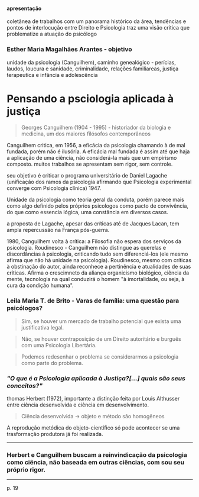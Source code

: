 #### apresentação

coletânea de trabalhos com um panorama histórico da área, tendências e pontos de interlocução entre Direito e Psicologia
traz uma visão crítica que problematize a atuação do psicólogo

### Esther Maria Magalhães Arantes - objetivo

unidade da psicologia (Canguilhem), caminho genealógico - perícias, laudos, loucura e sanidade, criminalidade, relações familiareas, justiça terapeutica e infância e adolescência

# Pensando a psciologia aplicada à justiça

> Georges Canguilhem (1904 - 1995) - historiador da biologia e medicina, um dos maiores filósofos contemporâneos

Canguilhem critica, em 1956, a eficácia da psicologia chamando à de mal fundada, porém não é ilusória.
A eficácia mal fundada é assim até que haja a aplicação de uma ciência, não considerá-la mais que um empirismo composto. muitos trabalhos se apresentam sem rigor, sem controle.

seu objetivo é criticar o programa universitário de Daniel Lagache (unificação dos ramos da psicologia afirmando que Psicologia experimental converge com Psicologia clínica) 1947.

Unidade da psicologia como teoria geral da conduta, porém parece mais como algo definido pelos próprios psicologos como pacto de convivência, do que como essencia lógica, uma constância em diversos casos.

a proposta de Lagache, apesar das críticas até de Jacques Lacan, tem ampla repercussão na França pós-guerra.

1980, Canguilhem volta à crítica: a Filosofia não espera dos serviços da psicologia. Roudinesco - Canguilhem não distingue as querelas e discordâncias à psicologia, criticando tudo sem diferenciá-los (ele mesmo afirma que não há unidade na psicologia).
Roudinesco, mesmo com críticas à obstinação do autor, ainda reconhece a pertinência e atualidades de suas críticas. Afirma o crescimneto da aliança organicismo biológico, ciência da mente, tecnologia na qual conduzirá o homem "à imortalidade, ou seja, à cura da condição humana".

### Leila Maria T. de Brito - Varas de família: uma questão para psicólogos?

> Sim, se houver um mercado de trabalho potencial que exista uma justificativa legal.

> Não, se houver contraposição de um Direito autoritário e burguês com uma Psicologia Libertária.

> Podemos redesenhar o problema se considerarmos a psicologia como parte do problema.

### *"O que é a Psicologia aplicada à Justiça?[...] quais são seus conceitos?"*

thomas Herbert (1972), importante a distinção feita por Louis Althusser entre ciência desenvolvida e ciência em desenvolvimento.

> Ciência desenvolvida -> objeto e método são homogêneos

A reprodução metódica do objeto-científico só pode acontecer se uma trasformação produtora já foi realizada.

---

### Herbert e Canguilhem buscam a reinvindicação da psicologia como ciência, não baseada em outras ciências, com sou seu próprio rigor.

---

p. 19